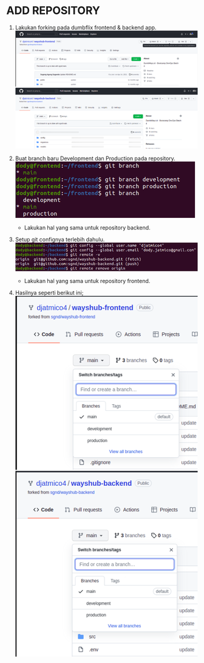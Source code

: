 # **ADD REPOSITORY**

1. Lakukan forking pada dumbflix frontend & backend app. <br>
   ![forkfe](assets/images-repository/forkfe.png) <br>
   ![forkbe](assets/images-repository/forkbe.png) <br>

2. Buat branch baru Development dan Production pada repository. <br>
   ![gitbranch](assets/images-repository/gitbranch.png) <br>

   - Lakukan hal yang sama untuk repository backend. <br>

3. Setup git confignya terlebih dahulu. <br>
   ![gitconfig](assets/images-repository/gitconfig.png) <br>

    - Lakukan hal yang sama untuk repository frontend. <br>

4. Hasilnya seperti berikut ini; <br>
   ![resultfe](assets/images-repository/resultfe.png) <br>
   ![resultbe](assets/images-repository/resultbe.png)